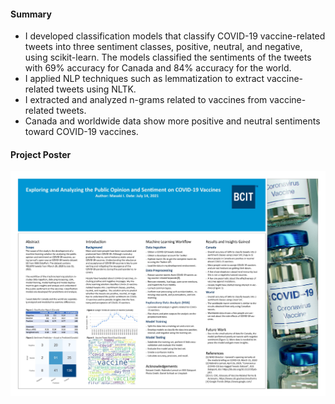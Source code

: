 #### Summary

- I developed classification models that classify COVID-19 vaccine-related tweets into three sentiment classes, positive, neutral, and negative, using scikit-learn. The models classified the sentiments of the tweets with 69% accuracy for Canada and 84% accuracy for the world.
- I applied NLP techniques such as lemmatization to extract vaccine-related tweets using NLTK.
- I extracted and analyzed n-grams related to vaccines from vaccine-related tweets.
- Canada and worldwide data show more positive and neutral sentiments toward COVID-19 vaccines.

#### Project Poster

[![Project Poster](images/project_poster.jpg)](https://www.masakii.com/assets/images/covid19_vac_tweets/project_poster.jpg)
